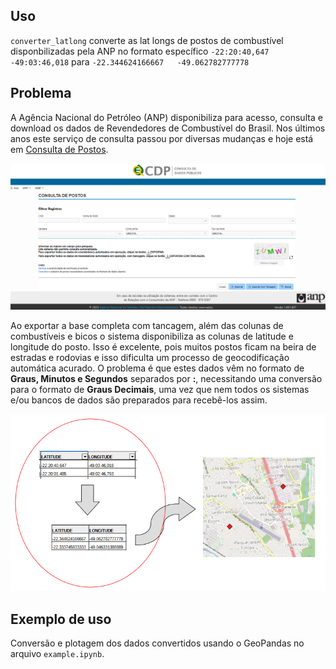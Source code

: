 ## Uso
`converter_latlong` converte as lat longs de postos de combustível disponbilizadas pela ANP no formato específico ```-22:20:40,647   -49:03:46,018``` para ```-22.344624166667   -49.062782777778```


## Problema
A Agência Nacional do Petróleo (ANP) disponibiliza para acesso, consulta e download os dados de Revendedores de Combustível do Brasil. Nos últimos anos este serviço de consulta passou por diversas mudanças e hoje está em [Consulta de Postos](https://cdp.anp.gov.br/ords/r/cdp_apex/consulta-dados-publicos-cdp/consulta-de-postos-lista?).

<img title="Home Page" alt="Home Page" src="img\home_page.png">

Ao exportar a base completa com tancagem, além das colunas de combustíveis e bicos o sistema disponibiliza as colunas de latitude e longitude do posto.
Isso é excelente, pois muitos postos ficam na beira de estradas e rodovias e isso dificulta um processo de geocodificação automática acurado.
O problema é que estes dados vêm no formato de **Graus, Minutos e Segundos** separados por **:**, necessitando uma conversão para o formato de **Graus Decimais**, uma vez que nem todos os sistemas e/ou bancos de dados são preparados para recebê-los assim.

<img title="Processo" alt="Processo" src="img\processo.png">

## Exemplo de uso
Conversão e plotagem dos dados convertidos usando o GeoPandas no arquivo `example.ipynb`.
